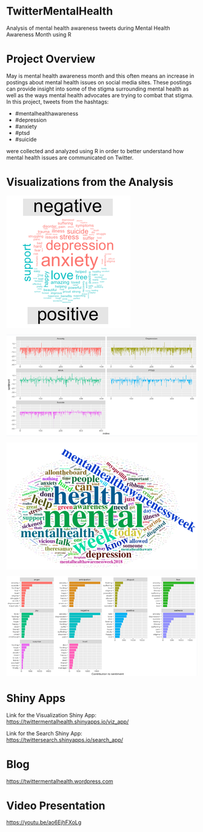 # TwitterMentalHealth

Analysis of mental health awareness tweets during Mental Health Awareness Month using R

# Project Overview

May is mental health awareness month and this often means an increase in postings about mental health issues on social media sites. These postings can provide insight into some of the stigma surrounding mental health as well as the ways mental health advocates are trying to combat that stigma. In this project, tweets from the hashtags:

- #mentalhealthawareness
- #depression
- #anxiety
- #ptsd
- #suicide

were collected and analyzed using R in order to better understand how mental health issues are communicated on Twitter.

# Visualizations from the Analysis

![Comparison Cloud](https://github.com/kylehommes/TwitterMentalHealth/blob/master/Images/Comparison_Cloud.png)

![Sentiment](https://github.com/kylehommes/TwitterMentalHealth/blob/master/Images/Sentiment.png)

![Wordcloud](https://github.com/kylehommes/TwitterMentalHealth/blob/master/Images/Wordcloud.png)

![Sentiment Groups](https://github.com/kylehommes/TwitterMentalHealth/blob/master/Images/Sentiment_Groups.png)

# Shiny Apps

Link for the Visualization Shiny App:
https://twittermentalhealth.shinyapps.io/viz_app/

Link for the Search Shiny App:
https://twittersearch.shinyapps.io/search_app/

# Blog

https://twittermentalhealth.wordpress.com

# Video Presentation

https://youtu.be/ao6EjhFXoLg
